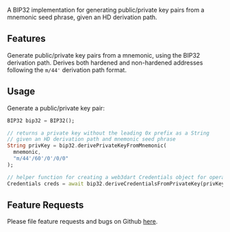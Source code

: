 <!-- 
This README describes the package. If you publish this package to pub.dev,
this README's contents appear on the landing page for your package.

For information about how to write a good package README, see the guide for
[writing package pages](https://dart.dev/guides/libraries/writing-package-pages). 

For general information about developing packages, see the Dart guide for
[creating packages](https://dart.dev/guides/libraries/create-library-packages)
and the Flutter guide for
[developing packages and plugins](https://flutter.dev/developing-packages). 
-->

A BIP32 implementation for generating public/private key pairs from a mnemonic seed phrase, given an HD derivation path.

## Features

Generate public/private key pairs from a mnemonic, using the BIP32 derivation path. Derives both hardened and non-hardened addresses following the `m/44'` derivation path format.

## Usage

Generate a public/private key pair:

```dart
BIP32 bip32 = BIP32();

// returns a private key without the leading 0x prefix as a String
// given an HD derivation path and mnemonic seed phrase
String privKey = bip32.derivePrivateKeyFromMnemonic(
  mnemonic,
  "m/44'/60'/0'/0/0"
);

// helper function for creating a web3dart Credentials object for operations e.g. signing
Credentials creds = await bip32.deriveCredentialsFromPrivateKey(privKey);
```

## Feature Requests

Please file feature requests and bugs on Github [here](https://github.com/variadiclabs/bip32-mnemonic/issues/new).
